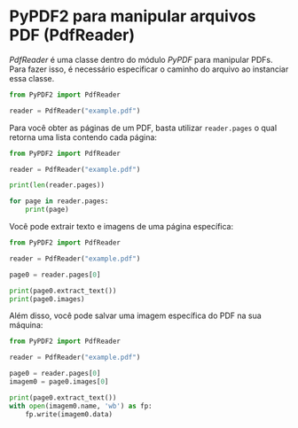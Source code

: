 # PyPDF2 para manipular arquivos PDF (PdfReader)

_PdfReader_ é uma classe dentro do módulo _PyPDF_ para manipular PDFs. Para fazer isso, é necessário especificar o caminho do arquivo ao instanciar essa classe.

```python
from PyPDF2 import PdfReader

reader = PdfReader("example.pdf")
```

Para você obter as páginas de um PDF, basta utilizar `reader.pages` o qual retorna uma lista contendo cada página:

```python
from PyPDF2 import PdfReader

reader = PdfReader("example.pdf")

print(len(reader.pages))

for page in reader.pages:
    print(page)
```

Você pode extrair texto e imagens de uma página específica:

```python
from PyPDF2 import PdfReader

reader = PdfReader("example.pdf")

page0 = reader.pages[0]

print(page0.extract_text())
print(page0.images)
```

Além disso, você pode salvar uma imagem específica do PDF na sua máquina:

```python
from PyPDF2 import PdfReader

reader = PdfReader("example.pdf")

page0 = reader.pages[0]
imagem0 = page0.images[0]

print(page0.extract_text())
with open(imagem0.name, 'wb') as fp:
    fp.write(imagem0.data)
```